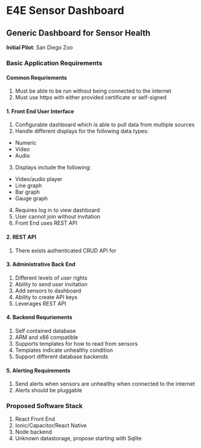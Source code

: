 # E4E Sensor Dashboard
## Generic Dashboard for Sensor Health

**Initial Pilot**: San Diego Zoo

### Basic Application Requirements
#### Common Requriements
1. Must be able to be run without being connected to the internet
2. Must use https with either provided certificate or self-signed

#### 1. Front End User Interface
1. Configurable dashboard which is able to pull data from multiple sources
2. Handle different displays for the following data types:
* Numeric
* Video
* Audio
3. Displays include the following:
* Video/audio player
* Line graph
* Bar graph
* Gauge graph
4. Requires log in to view dashboard
5. User cannot join without invitation
6. Front End uses REST API

#### 2. REST API
1. There exists authenticated CRUD API for 

#### 3. Administrative Back End
1. Different levels of user rights
2. Ability to send user invitation
3. Add sensors to dashboard
4. Ability to create API keys
5. Leverages REST API

#### 4. Backend Requriements
1. Self contained database
2. ARM and x86 compatible
3. Supports templates for how to read from sensors
4. Templates indicate unhealthy condition
5. Support different database backends

#### 5. Alerting Requirements
1. Send alerts when sensors are unhealthy when connected to the internet
2. Alerts should be pluggable

### Proposed Software Stack
1. React Front End
2. Ionic/Capacitor/React Native
3. Node backend
4. Unknown datastorage, propose starting with Sqlite